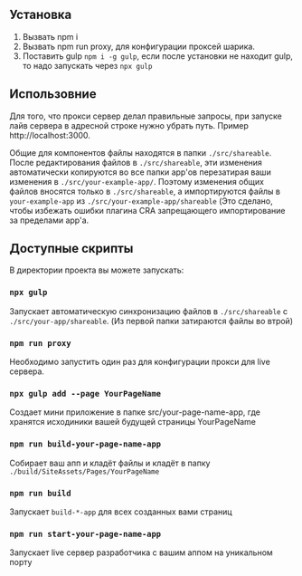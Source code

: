 ## Установка

1. Вызвать npm i
2. Вызвать npm run proxy, для конфигурации проксей шарика.
3. Поставить gulp `npm i -g gulp`, если после установки не находит gulp, то надо запускать через `npx gulp`
   <br />

## Использовние

Для того, что прокси сервер делал правильные запросы, при запуске лайв сервера в адресной строке нужно убрать путь. Пример http://localhost:3000.

Общие для компонентов файлы находятся в папки `./src/shareable`. После редактирования файлов в `./src/shareable`, эти изменения автоматически копируются во все папки app'ов перезатирая ваши изменения в `./src/your-example-app/`. Поэтому изменения общих файлов вносятся только в `./src/shareable`, а импортируются файлы в `your-example-app` из `./src/your-example-app/shareable` (Это сделано, чтобы избежать ошибки плагина CRA запрещающего импортирование за пределами app'a.

## Доступные скрипты

В директории проекта вы можете запускать:

### `npx gulp`

Запускает автоматическую синхронизацию файлов в `./src/shareable` с `./src/your-app/shareable`. (Из первой папки затираются файлы во втрой)

### `npm run proxy`

Необходимо запустить один раз для конфигурации прокси для live сервера.

### `npx gulp add --page YourPageName`

Создает мини приложение в папке src/your-page-name-app, где хранятся исходиники вашей будущей страницы YourPageName<br />

### `npm run build-your-page-name-app`

Собирает ваш апп и кладёт файлы и кладёт в папку `./build/SiteAssets/Pages/YourPageName`<br />

### `npm run build`

Запускает `build-*-app` для всех созданных вами страниц <br />

### `npm run start-your-page-name-app`

Запускает live сервер разработчика с вашим аппом на уникальном порту<br />
